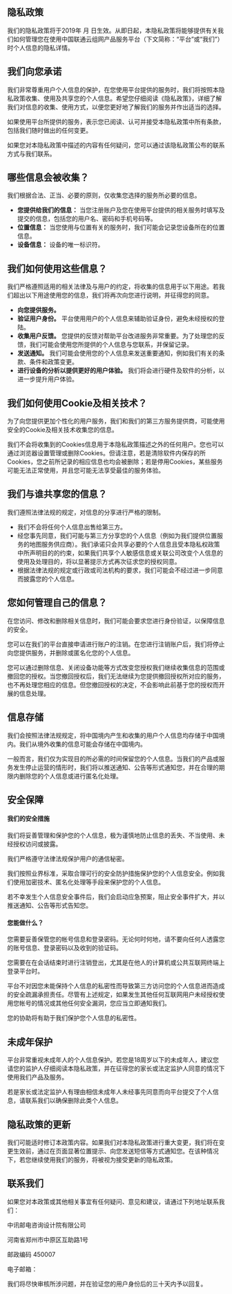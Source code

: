 ﻿## 隐私政策

我们的隐私政策将于2019年 月 日生效。从即日起，本隐私政策将能够提供有关我们如何管理您在使用中国联通云组网产品服务平台（下文简称：“平台”或“我们”）时个人信息的隐私详情。

## 我们向您承诺
我们非常尊重用户个人信息的保护，在您使用平台提供的服务时，我们将按照本隐私政策收集、使用及共享您的个人信息。希望您仔细阅读《隐私政策》，详细了解我们对信息的收集、使用方式，以便您更好地了解我们的服务并作出适当的选择。

如果使用平台所提供的服务，表示您已阅读、认可并接受本隐私政策中所有条款，包括我们随时做出的任何变更。

如果您对本隐私政策中描述的内容有任何疑问，您可以通过该隐私政策公布的联系方式与我们联系。

## 哪些信息会被收集？
我们根据合法、正当、必要的原则，仅收集您选择的服务所必要的信息。

 - **您提供给我们的信息：** 当您注册账户及您在使用平台提供的相关服务时填写及提交的信息，包括您的用户名、密码和手机号码等。
 - **位置信息：** 当您使用与位置有关的服务时，我们可能会记录您设备所在的位置信息。 
 - **设备信息：** 设备的唯一标识符。

## 我们如何使用这些信息？

我们严格遵照适用的相关法律及与用户的约定，将收集的信息用于以下用途。若我们超出以下用途使用您的信息，我们将再次向您进行说明，并征得您的同意。

 - **向您提供服务。** 
 - **验证用户身份。** 平台使用用户的个人信息来辅助验证身份，避免未经授权的登陆。
 - **收集用户反馈。** 您提供的反馈对帮助平台改进服务非常重要。为了处理您的反馈，我们可能会使用您所提供的个人信息与您联系，并保留记录。
 - **发送通知。** 我们可能会使用您的个人信息来发送重要通知，例如我们有关的条款、条件和政策变更。
 - **进行设备的分析以提供更好的用户体验。** 我们将会进行硬件及软件的分析，以进一步提升用户体验。

## 我们如何使用Cookie及相关技术？

为了向您提供更加个性化的用户服务，我们和我们的第三方服务提供商，可能使用安全的Cookie及相关技术收集您的信息。

我们不会将收集到的Cookies信息用于本隐私政策描述之外的任何用户。您也可以通过浏览器设置管理或删除Cookies。但请注意，若是清除软件内保存的所Cookies，您之前所记录的相应信息也均会被删除；若是停用Cookies，某些服务可能无法正常使用，并且您可能无法享受最佳的服务体验。

## 我们与谁共享您的信息？

我们遵照法律法规的规定，对信息的分享进行严格的限制。

 - 我们不会将任何个人信息出售给第三方。
 - 经您事先同意，我们可能与第三方分享您的个人信息（例如为我们提供位置服务的地图服务供应商）。我们承诺只会共享必要的个人信息且受本隐私权政策中所声明目的的约束，如果我们共享个人敏感信息或关联公司改变个人信息的使用及处理目的，将以显著提示方式再次征求您的授权同意。
 - 根据法律法规的规定或行政或司法机构的要求，我们可能会不经过进一步同意而披露您的个人信息。

## 您如何管理自己的信息？

在您访问、修改和删除相关信息时，我们可能会要求您进行身份验证，以保障信息的安全。

您可以在我们的平台直接申请进行账户的注销。在您进行注销账户后，我们将停止向您提供服务，并删除或匿名化您的个人信息。

您可以通过删除信息、关闭设备功能等方式改变您授权我们继续收集信息的范围或撤回您的授权。当您撤回授权后，我们无法继续为您提供撤回授权所对应的服务，也不再处理您相应的信息。但您撤回授权的决定，不会影响此前基于您的授权而开展的信息处理。

## 信息存储

我们会按照法律法规规定，将中国境内产生和收集的用户个人信息均存储于中国境内。我们从境外收集的信息可能会存储在中国境内。

一般而言，我们仅为实现目的所必需的时间保留您的个人信息。当我们的产品或服务发生停止运营的情形时，我们将以推送通知、公告等形式通知您，并在合理的期限内删除您的个人信息或进行匿名化处理。

## 安全保障

#### 我们的安全措施

我们将妥善管理和保护您的个人信息，极为谨慎地防止信息的丢失、不当使用、未经授权访问或披露。

我们严格遵守法律法规保护用户的通信秘密。

我们按照业界标准，采取合理可行的安全防护措施保护您的个人信息安全。例如我们使用加密技术、匿名化处理等手段来保护您的个人信息。

若不幸发生个人信息安全事件后，我们会启动应急预案，阻止安全事件扩大，并以推送通知、公告等形式告知您。
#### 您能做什么？
您需要妥善保管您的帐号信息和登录密码。无论何时何地，请不要向任何人透露您的账号信息、登录密码以及收到的验证码。

您需要在在会话结束时进行注销登出，尤其是在他人的计算机或公共互联网终端上登录平台时。

平台不对因您未能保持个人信息的私密性而导致第三方访问您的个人信息进而造成的安全疏漏承担责任。尽管有上述规定，如果发生其他任何互联网用户未经授权使用您帐号的情况或其他任何安全漏洞，您应当立即通知我们。

您的协助将有助于我们保护您个人信息的私密性。

## 未成年保护

平台非常重视未成年人的个人信息保护。若您是18周岁以下的未成年人，建议您请您的监护人仔细阅读本隐私政策，并在征得您的家长或法定监护人同意的情况下使用我们产品及服务。

若是家长或法定监护人有理由相信未成年人未经事先同意而向平台提交了个人信息，请联系我们以确保删除此类个人信息。

## 隐私政策的更新

我们可能适时修订本政策内容。如果我们对本隐私政策进行重大变更，我们将在变更生效前，通过在页面显著位置提示、向您发送短信等方式通知您。在该种情况下，若您继续使用我们的服务，将被视为接受更新的隐私政策。

## 联系我们

如果您对本政策或其他相关事宜有任何疑问、意见和建议，请通过下列地址联系我们：

中讯邮电咨询设计院有限公司

河南省郑州市中原区互助路1号

邮政编码 450007

电子邮箱：

我们将尽快审核所涉问题，并在验证您的用户身份后的三十天内予以回复。

